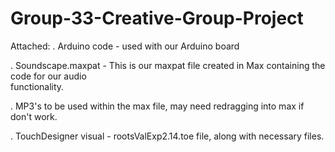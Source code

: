 # Group-33-Creative-Group-Project
Attached:
. Arduino code - used with our Arduino board

. Soundscape.maxpat - This is our maxpat file created in Max containing the code for our audio     
  functionality.
  
. MP3's to be used within the max file, may need redragging into max if don't work.

. TouchDesigner visual - rootsValExp2.14.toe file, along with necessary files. 
